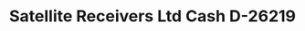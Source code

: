 ---
f_zip-code: 61354
f_state-code: IL
title: Satellite Receivers Ltd Cash D-26219
f_phone: 815-224-1456
f_city-only: Peru
f_address: 1033 Shooting Park Rd Peru
f_location-unique-id: '26219'
slug: satellite-receivers-ltd-cash-d-26219
updated-on: '2024-05-30T13:46:58.046Z'
created-on: '2024-05-30T13:36:59.803Z'
published-on: '2024-05-30T13:54:32.469Z'
f_city-state: cms/city/peru-il.md
f_company: cms/company/satellite-receivers-ltd-cash-d.md
f_state: cms/state/illinois.md
layout: '[payday-loan].html'
tags: payday-loan
---